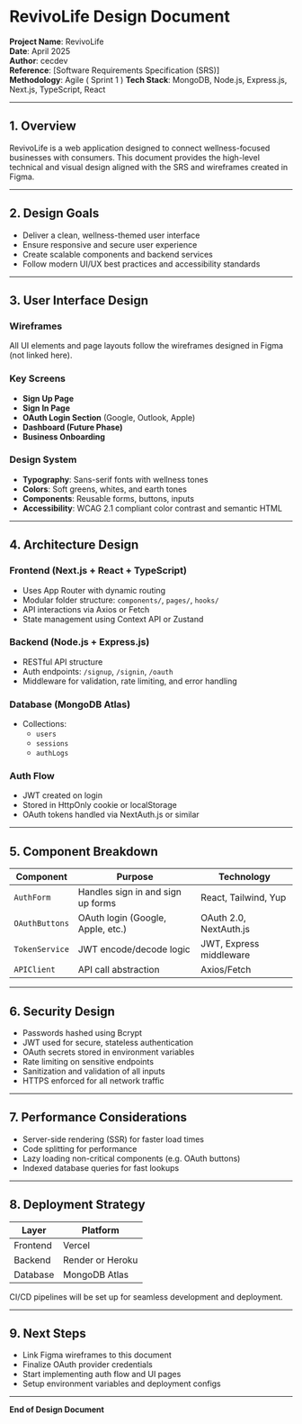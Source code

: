 # RevivoLife Design Document

**Project Name**: RevivoLife  
**Date**: April 2025  
**Author**: cecdev  
**Reference**: [Software Requirements Specification (SRS)]  
**Methodology**: Agile ( Sprint 1 )
**Tech Stack**: MongoDB, Node.js, Express.js, Next.js, TypeScript, React

---

## 1. Overview

RevivoLife is a web application designed to connect wellness-focused businesses with consumers. This document provides the high-level technical and visual design aligned with the SRS and wireframes created in Figma.

---

## 2. Design Goals

- Deliver a clean, wellness-themed user interface
- Ensure responsive and secure user experience
- Create scalable components and backend services
- Follow modern UI/UX best practices and accessibility standards

---

## 3. User Interface Design

### Wireframes
All UI elements and page layouts follow the wireframes designed in Figma (not linked here).

### Key Screens
- **Sign Up Page**
- **Sign In Page**
- **OAuth Login Section** (Google, Outlook, Apple)
- **Dashboard (Future Phase)**
- **Business Onboarding**

### Design System
- **Typography**: Sans-serif fonts with wellness tones
- **Colors**: Soft greens, whites, and earth tones
- **Components**: Reusable forms, buttons, inputs
- **Accessibility**: WCAG 2.1 compliant color contrast and semantic HTML

---

## 4. Architecture Design

### Frontend (Next.js + React + TypeScript)
- Uses App Router with dynamic routing
- Modular folder structure: `components/`, `pages/`, `hooks/`
- API interactions via Axios or Fetch
- State management using Context API or Zustand

### Backend (Node.js + Express.js)
- RESTful API structure
- Auth endpoints: `/signup`, `/signin`, `/oauth`
- Middleware for validation, rate limiting, and error handling

### Database (MongoDB Atlas)
- Collections:
  - `users`
  - `sessions`
  - `authLogs`

### Auth Flow
- JWT created on login
- Stored in HttpOnly cookie or localStorage
- OAuth tokens handled via NextAuth.js or similar

---

## 5. Component Breakdown

| Component      | Purpose                            | Technology             |
|----------------|------------------------------------|------------------------|
| `AuthForm`     | Handles sign in and sign up forms  | React, Tailwind, Yup   |
| `OAuthButtons` | OAuth login (Google, Apple, etc.)  | OAuth 2.0, NextAuth.js |
| `TokenService` | JWT encode/decode logic            | JWT, Express middleware|
| `APIClient`    | API call abstraction               | Axios/Fetch            |

---

## 6. Security Design

- Passwords hashed using Bcrypt
- JWT used for secure, stateless authentication
- OAuth secrets stored in environment variables
- Rate limiting on sensitive endpoints
- Sanitization and validation of all inputs
- HTTPS enforced for all network traffic

---

## 7. Performance Considerations

- Server-side rendering (SSR) for faster load times
- Code splitting for performance
- Lazy loading non-critical components (e.g. OAuth buttons)
- Indexed database queries for fast lookups

---

## 8. Deployment Strategy

| Layer      | Platform        |
|------------|-----------------|
| Frontend   | Vercel          |
| Backend    | Render or Heroku|
| Database   | MongoDB Atlas   |

CI/CD pipelines will be set up for seamless development and deployment.

---

## 9. Next Steps

- Link Figma wireframes to this document
- Finalize OAuth provider credentials
- Start implementing auth flow and UI pages
- Setup environment variables and deployment configs

---

**End of Design Document**
